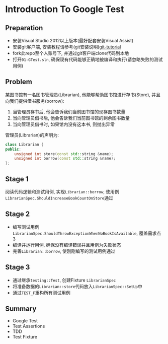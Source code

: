 Introduction To Google Test
===========
## Preparation
* 安装Visual Studio 2012以上版本(最好配套安装Visual Assist)
* 安装git客户端, 安装教程请参考(git安装说明)[git-tutorial](https://www.gitbook.com/book/lvwzhen/git-tutorial/)
* fork此repo至个人账号下, 并通过git客户端clone代码到本地
* 打开`01-GTest.sln`, 确保现有代码能够正确地被编译和执行(请忽略失败的测试用例)

## Problem
某图书馆有一名图书管理员(Librarian), 他能够帮助图书馆进行存书(Store), 并且向我们提供借书服务(borrow):

1. 当管理员存书后, 他会告诉我们当前图书馆的现存图书数量
2. 当向管理员借书后, 他会告诉我们当前图书馆的剩余图书数量
3. 当向管理员借书时, 如果馆内没有这本书, 则抛出异常

管理员(Librarian)的声明为:
``` c++
class Librarian {
public:
	unsigned int store(const std::string &name);
	unsigned int borrow(const std::string &name);
};
```

## Stage 1
阅读代码逻辑和测试用例, 实现`Librarian::borrow`, 使用例`LibrarianSpec.ShouldIncreaseBookCountOnStore`通过

## Stage 2
* 编写测试用例`LibrarianSpec.ShouldThrowExceptionWhenNoBookIsAvailable`, 覆盖需求点3
* 编译并运行用例, 确保没有编译错误并且用例为失败状态
* 完善`Librarian::borrow`, 使刚刚编写的测试用例通过

## Stage 3
* 通过继承`testing::Test`, 创建Fixture `LibrarianSpec`
* 将准备数据的`Librarian::store`代码放入`LibrarianSpec::SetUp`中
* 通过`TEST_F`重构所有测试用例

## Summary
* Google Test
* Test Assertions
* TDD
* Test Fixture
